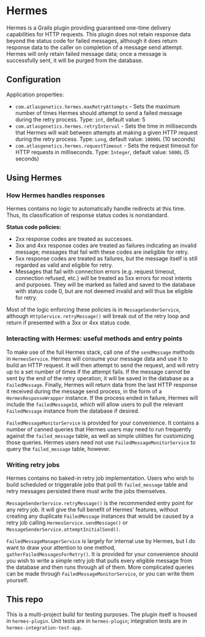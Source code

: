 # Hermes

Hermes is a Grails plugin providing guaranteed one-time delivery capabilities for HTTP requests.  This plugin does not
retain response data beyond the status code for failed messages, although it does return response data to the caller on
completion of a message send attempt.  Hermes will only retain failed message data; once a message is successfully sent,
it will be purged from the database.

## Configuration

Application properties:

* `com.atlasgenetics.hermes.maxRetryAttempts` - Sets the maximum number of times Hermes should attempt to send a failed
message during the retry process.  Type: `int`, default value: 5
* `com.atlasgenetics.hermes.retryInterval` - Sets the time in milliseconds that Hermes will wait between attempts at
making a given HTTP request during the retry process.  Type: `Long`, default value: `10000L` (10 seconds)
* `com.atlasgenetics.hermes.requestTimeout` - Sets the request timeout for HTTP requests in milliseconds.  Type:
`Integer`, default value: `5000L` (5 seconds)

## Using Hermes

### How Hermes handles responses

Hermes contains no logic to automatically handle redirects at this time.  Thus, its classification of response status
codes is nonstandard.

**Status code policies:**

* 2xx response codes are treated as successes.
* 3xx and 4xx response codes are treated as failures indicating an invalid message; messages that fail with these
codes are ineligible for retry.
* 5xx response codes are treated as failures, but the message itself is still regarded as valid and eligible for
retry.
* Messages that fail with connection errors (e.g. request timeout, connection refused, etc.) will be treated as 5xx
errors for most intents and purposes.  They will be marked as failed and saved to the database with status code 0,
but are not deemed invalid and will thus be eligible for retry.

Most of the logic enforcing these policies is in `MessageSenderService`, although `HttpService.retryMessage()` will
break out of the retry loop and return if presented with a 3xx or 4xx status code.

### Interacting with Hermes: useful methods and entry points

To make use of the full Hermes stack, call one of the `sendMessage` methods in `HermesService`.  Hermes will consume
your message data and use it to build an HTTP request.  It will then attempt to send the request, and will retry up to
a set number of times if the attempt fails.  If the message cannot be sent by the end of the retry operation, it will
be saved in the database as a `FailedMessage`.  Finally, Hermes will return data from the last HTTP response it received
during the message send process, in the form of a `HermesResponseWrapper` instance.  If the process ended in failure,
Hermes will include the `failedMessageId`, which will allow users to pull the relevant `FailedMessage` instance from
the database if desired.

`FailedMessageMonitorService` is provided for your convenience.  It contains a number of canned queries that Hermes
users may need to run frequently against the `failed_message` table, as well as simple utilities for customizing
those queries.  Hermes users need not use `FailedMessageMonitorService` to query the `failed_message` table,
however.

### Writing retry jobs

Hermes contains no baked-in retry job implementation.  Users who wish to build scheduled or triggerable jobs that poll
th `failed_message` table and retry messages persisted there must write the jobs themselves.

`MessageSenderService.retryMessage()` is the recommended entry point for any retry job.  It will give the full benefit
of Hermes' features, without creating any duplicate `FailedMessage` instances that would be caused by a retry job
calling `HermesService.sendMessage()` or `MessageSenderService.attemptInitialSend()`.

`FailedMessageManagerService` is largely for internal use by Hermes, but I do want to draw your attention to one
method, `gatherFailedMessagesForRetry()`.  It is provided for your convenience should you wish to write a simple retry
job that pulls every eligible message from the database and then runs through all of them.  More complicated queries
can be made through `FailedMessageMonitorService`, or you can write them yourself.

## This repo

This is a multi-project build for testing purposes.  The plugin itself is housed in `hermes-plugin`.  Unit tests are
in `hermes-plugin`; integration tests are in `hermes-integration-test-app`.

